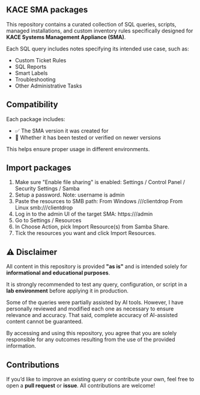 ## KACE SMA packages

This repository contains a curated collection of SQL queries, scripts, managed installations, and custom inventory rules specifically designed for **KACE Systems Management Appliance (SMA)**.

Each SQL query includes notes specifying its intended use case, such as:

- Custom Ticket Rules  
- SQL Reports  
- Smart Labels  
- Troubleshooting  
- Other Administrative Tasks  


## Compatibility

Each package includes:

- ✅ The SMA version it was created for  
- 🔄 Whether it has been tested or verified on newer versions  

This helps ensure proper usage in different environments.


## Import packages

1. Make sure "Enable file sharing" is enabled: Settings / Control Panel / Security Settings / Samba
2. ⁠⁠Setup a password. Note: username is admin
3. Paste the resources to SMB path:
	From Windows //<your-sma-ip>/clientdrop 
	From Linux smb://<your-sma-ip>/clientdrop 
4. Log in to the admin UI of the target SMA: https://<your-sma-ip>/admin
5. Go to Settings / Resources
6. In Choose Action, pick Import Resource(s) from Samba Share.
7. Tick the resources you want and click Import Resources.


## ⚠️ Disclaimer

All content in this repository is provided **"as is"** and is intended solely for **informational and educational purposes**.

It is strongly recommended to test any query, configuration, or script in a **lab environment** before applying it in production.

Some of the queries were partially assisted by AI tools. However, I have personally reviewed and modified each one as necessary to ensure relevance and accuracy. That said, complete accuracy of AI-assisted content cannot be guaranteed.

By accessing and using this repository, you agree that you are solely responsible for any outcomes resulting from the use of the provided information.


## Contributions

If you’d like to improve an existing query or contribute your own, feel free to open a **pull request** or **issue**. All contributions are welcome!
